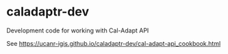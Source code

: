# caladaptr-dev
 Development code for working with Cal-Adapt API

See https://ucanr-igis.github.io/caladaptr-dev/cal-adapt-api_cookbook.html
